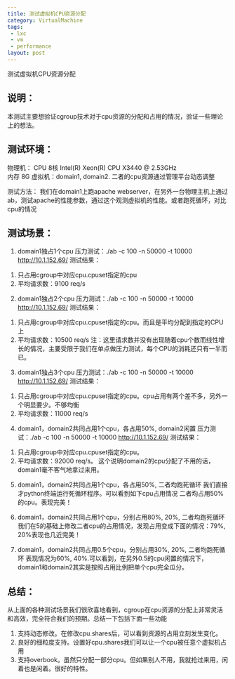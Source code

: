 ```yaml
---
title: 测试虚拟机CPU资源分配  
category: VirtualMachine
tags:
 - lxc
 - vm
 - performance
layout: post
---
```

测试虚拟机CPU资源分配


## 说明： ##
本测试主要想验证cgroup技术对于cpu资源的分配和占用的情况，验证一些理论上的想法。


## 测试环境： ##

物理机： 
CPU 8核 Intel(R) Xeon(R) CPU X3440  @ 2.53GHz  
内存 8G
虚拟机：domain1, domain2. 二者的cpu资源通过管理平台动态调整

测试方法：
我们在domain1上跑apache webserver，在另外一台物理主机上通过ab，测试apache的性能参数，通过这个观测虚拟机的性能。或者跑死循环，对比cpu的情况


## 测试场景： ##

1. domain1独占1个cpu
压力测试：./ab  -c 100 -n 50000 -t 10000 http://10.1.152.69/
测试结果：
1) 只占用cgroup中对应cpu.cpuset指定的cpu
2) 平均请求数：9100 req/s

2. domain1独占2个cpu
压力测试：./ab  -c 100 -n 50000 -t 10000 http://10.1.152.69/
测试结果：
1) 只占用cgroup中对应cpu.cpuset指定的cpu。而且是平均分配到指定的CPU上
2) 平均请求数：10500 req/s
注：这里请求数并没有出现随着cpu个数而线性增长的情况，主要受限于我们在单点做压力测试，每个CPU的消耗还只有一半而已。

3. domain1独占3个cpu
压力测试：./ab  -c 100 -n 50000 -t 10000 http://10.1.152.69/
测试结果：
1) 只占用cgroup中对应cpu.cpuset指定的cpu。cpu占用有两个差不多，另外一个明显要少。不够均衡
2) 平均请求数：11000 req/s

4. domain1，domain2共同占用1个cpu，各占用50%, domain2闲置
压力测试：./ab  -c 100 -n 50000 -t 10000 http://10.1.152.69/
测试结果：
1) 只占用cgroup中对应cpu.cpuset指定的cpu。
2) 平均请求数：92000 req/s。
这个说明domain2的cpu分配了不用的话，domain1毫不客气地拿过来用。


5. domain1，domain2共同占用1个cpu，各占用50%, 二者均跑死循环
我们直接才python终端运行死循环程序。可以看到如下cpu占用情况 二者均占用50%的cpu。表现完美！


6. domain1，domain2共同占用1个cpu，分别占用80%, 20%, 二者均跑死循环
我们在5的基础上修改二者cpu的占用情况，发现占用变成下面的情况：79%, 20%表现也几近完美！


7. domain1，domain2共同占用0.5个cpu，分别占用30%, 20%, 二者均跑死循环
表现情况为60%, 40%.可以看到，在另外0.5的cpu闲置的情况下，domain1和domain2其实是按照占用比例把单个cpu完全瓜分。


## 总结： ##

从上面的各种测试场景我们很欣喜地看到，cgroup在cpu资源的分配上非常灵活和高效，完全符合我们的预期。总结一下包括下面一些功能  
1. 支持动态修改。在修改cpu.shares后，可以看到资源的占用立刻发生变化。  
2. 良好的细粒度支持。设置好cpu.shares我们可以让一个cpu被任意个虚拟机占用  
3. 支持overbook。虽然只分配一部分cpu。但如果别人不用，我就抢过来用，闲着也是闲着。很好的特性。
